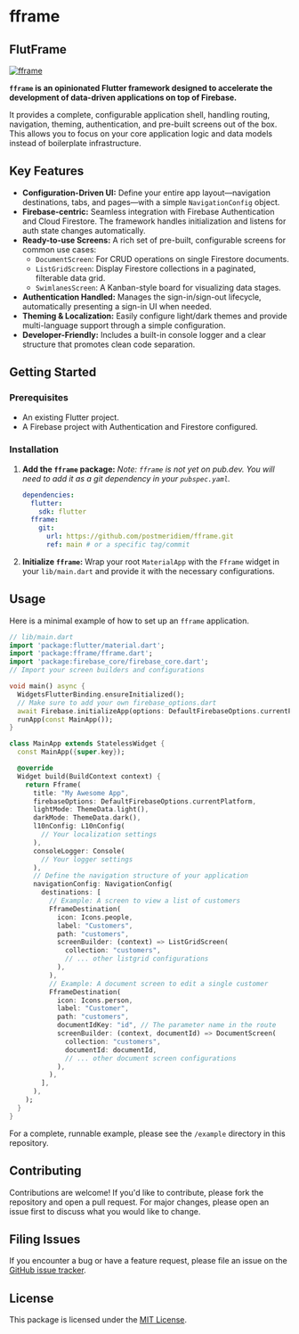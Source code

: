 # fframe
## FlutFrame

[![fframe](https://github.com/postmeridiem/fframe/actions/workflows/fframe.yaml/badge.svg?branch=main)](https://github.com/postmeridiem/fframe/actions/workflows/fframe.yaml)

**`fframe` is an opinionated Flutter framework designed to accelerate the development of data-driven applications on top of Firebase.**

It provides a complete, configurable application shell, handling routing, navigation, theming, authentication, and pre-built screens out of the box. This allows you to focus on your core application logic and data models instead of boilerplate infrastructure.

## Key Features

- **Configuration-Driven UI:** Define your entire app layout—navigation destinations, tabs, and pages—with a simple `NavigationConfig` object.
- **Firebase-centric:** Seamless integration with Firebase Authentication and Cloud Firestore. The framework handles initialization and listens for auth state changes automatically.
- **Ready-to-use Screens:** A rich set of pre-built, configurable screens for common use cases:
    - `DocumentScreen`: For CRUD operations on single Firestore documents.
    - `ListGridScreen`: Display Firestore collections in a paginated, filterable data grid.
    - `SwimlanesScreen`: A Kanban-style board for visualizing data stages.
- **Authentication Handled:** Manages the sign-in/sign-out lifecycle, automatically presenting a sign-in UI when needed.
- **Theming & Localization:** Easily configure light/dark themes and provide multi-language support through a simple configuration.
- **Developer-Friendly:** Includes a built-in console logger and a clear structure that promotes clean code separation.

## Getting Started

### Prerequisites

- An existing Flutter project.
- A Firebase project with Authentication and Firestore configured.

### Installation

1.  **Add the `fframe` package:**
    _Note: `fframe` is not yet on pub.dev. You will need to add it as a git dependency in your `pubspec.yaml`._

    ```yaml
    dependencies:
      flutter:
        sdk: flutter
      fframe:
        git:
          url: https://github.com/postmeridiem/fframe.git
          ref: main # or a specific tag/commit
    ```

2.  **Initialize `fframe`:**
    Wrap your root `MaterialApp` with the `Fframe` widget in your `lib/main.dart` and provide it with the necessary configurations.

## Usage

Here is a minimal example of how to set up an `fframe` application.

```dart
// lib/main.dart
import 'package:flutter/material.dart';
import 'package:fframe/fframe.dart';
import 'package:firebase_core/firebase_core.dart';
// Import your screen builders and configurations

void main() async {
  WidgetsFlutterBinding.ensureInitialized();
  // Make sure to add your own firebase_options.dart
  await Firebase.initializeApp(options: DefaultFirebaseOptions.currentPlatform);
  runApp(const MainApp());
}

class MainApp extends StatelessWidget {
  const MainApp({super.key});

  @override
  Widget build(BuildContext context) {
    return Fframe(
      title: "My Awesome App",
      firebaseOptions: DefaultFirebaseOptions.currentPlatform,
      lightMode: ThemeData.light(),
      darkMode: ThemeData.dark(),
      l10nConfig: L10nConfig(
        // Your localization settings
      ),
      consoleLogger: Console(
        // Your logger settings
      ),
      // Define the navigation structure of your application
      navigationConfig: NavigationConfig(
        destinations: [
          // Example: A screen to view a list of customers
          FframeDestination(
            icon: Icons.people,
            label: "Customers",
            path: "customers",
            screenBuilder: (context) => ListGridScreen(
              collection: "customers",
              // ... other listgrid configurations
            ),
          ),
          // Example: A document screen to edit a single customer
          FframeDestination(
            icon: Icons.person,
            label: "Customer",
            path: "customers",
            documentIdKey: "id", // The parameter name in the route
            screenBuilder: (context, documentId) => DocumentScreen(
              collection: "customers",
              documentId: documentId,
              // ... other document screen configurations
            ),
          ),
        ],
      ),
    );
  }
}
```

For a complete, runnable example, please see the `/example` directory in this repository.

## Contributing

Contributions are welcome! If you'd like to contribute, please fork the repository and open a pull request. For major changes, please open an issue first to discuss what you would like to change.

## Filing Issues

If you encounter a bug or have a feature request, please file an issue on the [GitHub issue tracker](TBD_issues_link).

## License

This package is licensed under the [MIT License](LICENSE.md).

